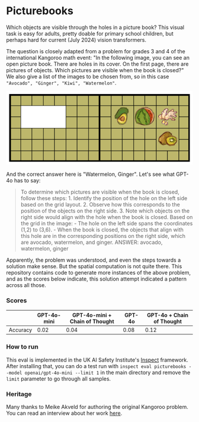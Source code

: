 # Picturebooks
Which objects are visible through the holes in a picture book? This visual task is easy for adults, pretty doable for primary school children, but perhaps hard for current (July 2024) vision transformers.

The question is closely adapted from a problem for grades 3 and 4 of the international Kangoroo math event: "In the following image, you can see an open picture book. There are holes in its cover. On the first page, there are pictures of objects. Which pictures are visible when the book is closed?" We also give a list of the images to be chosen from, so in this case `"Avocado", "Ginger", "Kiwi", "Watermelon"`.

![ ](https://github.com/file-acomplaint/picturebooks/blob/main/puzzles/plants-34.png?raw=true)

And the correct answer here is "Watermelon, Ginger". Let's see what GPT-4o has to say:

> To determine which pictures are visible when the book is closed, follow these steps: 1. Identify the position of the hole on the left side based on the grid layout. 2. Observe how this corresponds to the position of the objects on the right side. 3. Note which objects on the right side would align with the hole when the book is closed. Based on the grid in the image: - The hole on the left side spans the coordinates (1,2) to (3,6). - When the book is closed, the objects that align with this hole are in the corresponding positions on the right side, which are avocado, watermelon, and ginger. ANSWER: avocado, watermelon, ginger

Apparently, the problem was understood, and even the steps towards a solution make sense. But the spatial computation is not quite there. This repository contains code to generate more instances of the above problem, and as the scores below indicate, this solution attempt indicated a pattern across all those.  

### Scores

|  | GPT-4o-mini |  GPT-4o-mini + Chain of Thought | GPT-4o | GPT-4o + Chain of Thought
| - | ----------- | -------------------------- | ------ | ------------------------- |
| Accuracy | 0.02 |  0.04 | 0.08 | 0.12 |

### How to run
This eval is implemented in the UK AI Safety Institute's [Inspect](https://inspect.ai-safety-institute.org.uk) framework. After installing that, you can do a test run with `inspect eval picturebooks --model openai/gpt-4o-mini --limit 1` in the main directory and remove the `limit` parameter to go through all samples.

### Heritage
Many thanks to Meike Akveld for authoring the original Kangoroo problem. You can read an interview about her work [here](https://johnian.joh.cam.ac.uk/news/career-spotlight-meike-akveld/).
